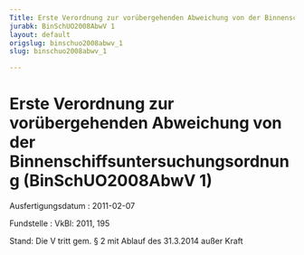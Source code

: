 ```yaml
---
Title: Erste Verordnung zur vorübergehenden Abweichung von der Binnenschiffsuntersuchungsordnung
jurabk: BinSchUO2008AbwV 1
layout: default
origslug: binschuo2008abwv_1
slug: binschuo2008abwv_1

---
```


# Erste Verordnung zur vorübergehenden Abweichung von der Binnenschiffsuntersuchungsordnung (BinSchUO2008AbwV 1)

Ausfertigungsdatum
:   2011-02-07

Fundstelle
:   VkBl: 2011, 195

Stand: Die V tritt gem. § 2 mit Ablauf des 31.3.2014 außer Kraft
